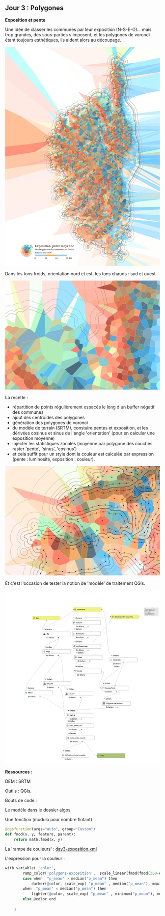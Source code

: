 ## Jour 3 : Polygones

__Exposition et pente__

Une idée de classer les communes par leur exposition (N-S-E-O)... mais trop grandes, des sous-parties s'imposent, et les polygones de voronoï étant toujours esthétiques, ils aident alors au découpage. 

![map](maps/30days2023-day3-corse.thumbnail.jpg)

Dans les tons froids, orientation nord et est, les tons chauds : sud et ouest.

![detail](maps/30days2023-day3-detail.jpg)

La recette :

- répartition de points régulièrement espacés le long d'un buffer négatif des communes
- ajout des centroïdes des polygones
- génération des polygones de voronoï
- du modèle de terrain (SRTM), constuire pentes et exposition, et les dérivées cosinus et sinus de l'angle 'orientation' (pour en calculer une exposition moyenne)
- injecter les statistiques zonales (moyenne par polygone des couches raster 'pente', 'sinus', 'cosinus')
- et cela suffit pour un style dont la couleur est calculée par expression (pente : luminosité, exposition : couleur).

![principe](maps/30days2023-day3-work.jpg)

Et c'est l'occasion de tester la notion de 'modèle' de traitement QGis.

![model](maps/30days2023-day3-model.png)

__Ressources :__

DEM : SRTM

Outils : QGis.

Bouts de code :

Le modèle dans le dossier [algos](30DAYMAPCHALLENGE-202/tree/master/algos)

Une fonction (modulo pour nombre flotant)
```python
@qgsfunction(args="auto", group="Custom")
def fmod(x, y, feature, parent):
    return math.fmod(x, y)
```

La 'rampe de couleurs' : [day3-exposition.xml](30DAYMAPCHALLENGE-2023/tree/master/styles/day3-exposition.xml)

L'expression pour la couleur :
```python
with_variable( 'color',
		ramp_color('polygons-exposition',  scale_linear(fmod(fmod(360-degrees(atan2( "s_mean" , "c_mean" ))+90,360)+360,360), 0,  360, 0, 1) ), 
		case when  "p_mean" > median("p_mean") then
			darker(@color, scale_exp( "p_mean" , median("p_mean"), maximum("p_mean"), 160, 100, 0.2))
		when  "p_mean" < median("p_mean") then
			lighter(@color, scale_exp( "p_mean" , minimum("p_mean"), median("p_mean"), 200, 100, 0.2))
		else @color end

	)
```